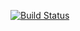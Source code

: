 [![Build Status](https://travis-ci.org/BorisovSergei113/lab07.svg?branch=master)](https://travis-ci.org/BorisovSergei113/lab07)

